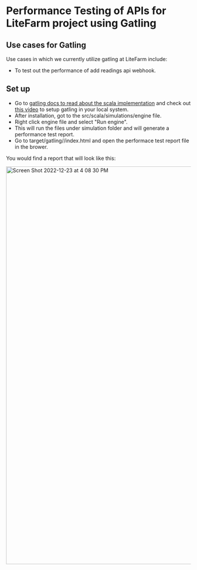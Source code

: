 # Performance Testing of APIs for LiteFarm project using Gatling 

## Use cases for Gatling 
Use cases in which we currently utilize gatling at LiteFarm include:
- To test out the performance of add readings api webhook.

## Set up

- Go to [gatling docs to read about the scala implementation](https://gatling.io/docs/gatling/tutorials/installation/) and check out [this video](https://www.youtube.com/watch?v=TeVB2tyeWyw) to setup gatling in your local system.
- After installation, got to the src/scala/simulations/engine file. 
- Right click engine file and select "Run engine".  
- This will run the files under simulation folder and will generate a performance test report.
- Go to target/gatling/<test-report>/index.html and open the performace test report file in the brower.

You would find a report that will look like this: 

<img width="1083" alt="Screen Shot 2022-12-23 at 4 08 30 PM" src="https://user-images.githubusercontent.com/20675885/209414613-c355ff92-bd30-471d-b5ae-21616869c28e.png">


